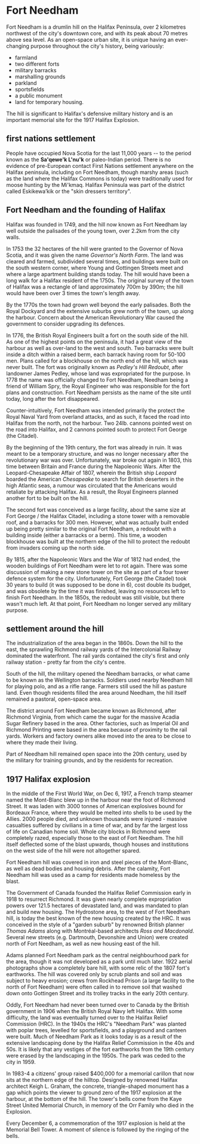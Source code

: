# Fort Needham 

Fort Needham is a drumlin hill on the Halifax Peninsula, over 2 kilometres northwest of the city's downtown core, and with its peak about 70 metres above sea level. As an open-space urban site, it is unique having an ever-changing purpose throughout the city's history, being variously: 

* farmland 
* two different forts
* military barracks
* marshalling grounds
* parkland
* sportsfields
* a public monument
* land for temporary housing. 

The hill is significant to Halifax's defensive military history and is an important memorial site for the 1917 Halifax Explosion. 

## first nations settlement

People have occupied Nova Scotia for the last 11,000 years -- to the period known as the **Sa'qewe'k L'nu'k** or paleo-Indian period. There is no evidence of pre-European contact First Nations settlement anywhere on the Halifax peninsula, including on Fort Needham, though marshy areas (such as the land where the Halifax Commons is today) were traditionally used for moose hunting by the Mi'kmaq. Halifax Peninsula was part of the district called Eskikewa’kik or the "skin dressers territory".

## Fort Needham and the founding of Halifax

Halifax was founded in 1749, and the hill now known as Fort Needham lay well outside the palisades of the young town, over 2.2km from the city walls. 

In 1753 the 32 hectares of the hill were granted to the Governor of Nova Scotia, and it was given the name *Governor's North Farm*. The land was cleared and farmed, subdivided several times, and buildings were built on the south western corner, where Young and Gottingen Streets meet and where a large apartment building stands today. The hill would have been a long walk for a Halifax resident of the 1750s. The original survey of the town of Halifax was a rectangle of land approximately 700m by 390m; the hill would have been over 3 times the town's length away. 

By the 1770s the town had grown well beyond the early palisades. Both the Royal Dockyard and the extensive suburbs grew north of the town, up along the harbour. Concern about the American Revolutionary War caused the government to consider upgrading its defences. 

In 1776, the British Royal Engineers built a fort on the south side of the hill. As one of the highest points on the peninsula, it had a great view of the harbour as well as over-land to the west and south. Two barracks were built inside a ditch within a raised berm, each barrack having room for 50-100 men. Plans called for a blockhouse on the north end of the hill, which was never built. The fort was originally known as *Pedley's Hill Redoubt*, after landowner James Pedley, whose  land was expropriated for the purpose. In 1778 the name was officially changed to Fort Needham, Needham being a friend of William Spry, the Royal Engineer who was responsible for the fort plans and construction. Fort Needham persists as the name of the site until today, long after the fort disappeared. 

Counter-intuitively, Fort Needham was intended primarily the protect the Royal Naval Yard from overland attacks, and as such, it faced the road into Halifax from the north, not the harbour. Two 24lb. cannons pointed west on the road into Halifax, and 2 cannons pointed south to protect Fort George (the Citadel). 

By the beginning of the 19th century, the fort was already in ruin. It was meant to be a temporary structure, and was no longer necessary after the revolutionary war was over. Unfortunately, war broke out again in 1803, this time between Britain and France during the Napoleonic Wars. After the Leopard-Chesapeake Affair of 1807, wherein the British ship *Leopard* boarded the American *Chesapeake* to search for British deserters in the high Atlantic seas, a rumour was circulated that the Americans would retaliate by attacking Halifax. As a result, the Royal Engineers planned another fort to be built on the hill.

The second fort was conceived as a large facility, about the same size at Fort George / the Halifax Citadel, including a stone tower with a removable roof, and a barracks for 300 men. However, what was actually built ended up being pretty similar to the original Fort Needham, a redoubt with a building inside (either a barracks or a berm). This time, a wooden blockhouse was built at the northern edge of the hill to protect the redoubt from invaders coming up the north side. 

By 1815, after the Napoleonic Wars and the War of 1812 had ended, the wooden buildings of Fort Needham were let to rot again. There was some discussion of making a new stone tower on the site as part of a four tower defence system for the city. Unfortunately, Fort George (the Citadel) took 30 years to build (it was supposed to be done in 6), cost double its budget, and was obsolete by the time it was finished, leaving no resources left to finish Fort Needham. In the 1850s, the redoubt was still visible, but there wasn't much left. At that point, Fort Needham no longer served any military purpose. 

## settlement around the hill

The industrialization of the area began in the 1860s. Down the hill to the east, the sprawling Richmond railway yards of the Intercolonial Railway dominated the waterfront. The rail yards contained the city's first and only railway station - pretty far from the city's centre. 

South of the hill, the military opened the Needham barracks, or what came to be known as the Wellington barracks. Soldiers used nearby Needham hill for playing polo, and as a rifle range. Farmers still used the hill as pasture land. Even though residents filled the area around Needham, the hill itself remained a pastoral, open-space area. 

The district around Fort Needham became known as Richmond, after Richmond Virginia, from which came the sugar for the massive Acadia Sugar Refinery based in the area. Other factories, such as Imperial Oil and Richmond Printing were based in the area because of proximity to the rail yards. Workers and factory owners alike moved into the area to be close to where they made their living. 

Part of Needham hill remained open space into the 20th century, used by the military for training grounds, and by the residents for recreation. 

## 1917 Halifax explosion

In the middle of the First World War, on Dec 6, 1917, a French tramp steamer named the Mont-Blanc blew up in the harbour near the foot of Richmond Street. It was laden with 3000 tonnes of American explosives bound for Bordeaux France, where they would be melted into shells to be used by the Allies. 2000 people died, and unknown thousands were injured - massive casualties suffered by civilians in a time of war, and by far the largest loss of life on Canadian home soil. Whole city blocks in Richmond were completely razed, especially those to the east of Fort Needham. The hill itself deflected some of the blast upwards, though houses and institutions on the west side of the hill were not altogether spared. 

Fort Needham hill was covered in iron and steel pieces of the Mont-Blanc, as well as dead bodies and housing debris. After the calamity, Fort Needham hill was used as a camp for residents made homeless by the blast.

The Government of Canada founded the Halifax Relief Commission early in 1918 to resurrect Richmond. It was given nearly complete expropriation powers over 121.5 hectares of devastated land, and was mandated to plan and build new housing. The Hydrostone area, to the west of Fort Needham hill, is today the best known of the new housing created by the HRC. It was conceived in the style of a "garden suburb" by renowned British planner *Thomas Adams* along with Montréal-based architects *Ross and Macdonald*. Several new streets (e.g. Dartmouth, Devonshire and Union) were created north of Fort Needham, as well as new housing east of the hill. 

Adams planned Fort Needham park as the central neighbourhood park for the area, though it was not developed as a park until much later. 1922 aerial photographs show a completely bare hill, with some relic of the 1807 fort's earthworks. The hill was covered only by scrub plants and soil and was subject to heavy erosion; crews from Rockhead Prison (a large facility to the north of Fort Needham) were often called in to remove soil that washed down onto Gottingen Street and its trolley tracks in the early 20th century. 

Oddly, Fort Needham had never been turned over to Canada by the British government in 1906 when the British Royal Navy left Halifax. With some difficulty, the land was eventually turned over to the Halifax Relief Commission (HRC). In the 1940s the HRC's "Needham Park" was planted with poplar trees, levelled for sportsfields, and a playground and canteen were built. Much of Needham Park as it looks today is as a result of the extensive landscaping done by the Halifax Relief Commission in the 40s and 50s. It is likely that any vestiges of the fort earthworks from the 19th century were erased by the landscaping in the 1950s. The park was ceded to the city in 1959. 

In 1983-4 a citizens' group raised $400,000 for a memorial carillon that now sits at the northern edge of the hilltop. Designed by renowned Halifax architect Keigh L. Graham, the concrete, triangle-shaped monument has a gap which points the viewer to ground zero of the 1917 explosion at the harbour, at the bottom of the hill. The tower's bells come from the Kaye Street United Memorial Church, in memory of the Orr Family who died in the Explosion. 

Every December 6, a commemoration of the 1917 explosion is held at the Memorial Bell Tower. A moment of silence is followed by the ringing of the bells. 
